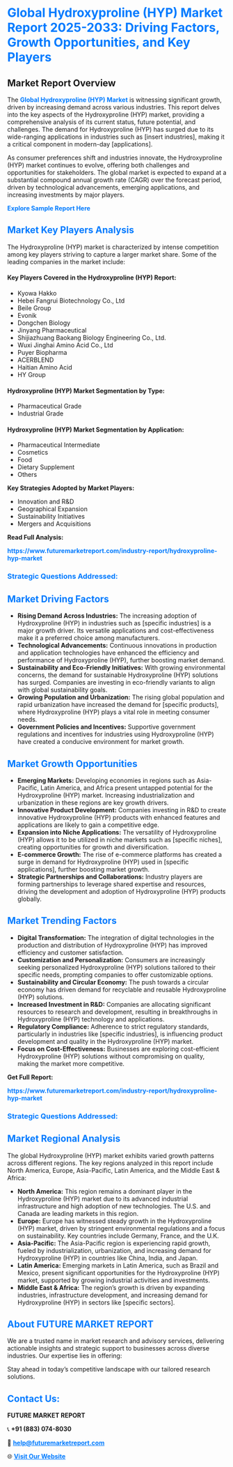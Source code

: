 <h1 style="color: #007BFF;">Global Hydroxyproline (HYP) Market Report 2025-2033: Driving Factors, Growth Opportunities, and Key Players</h1>

<section id="overview">
<h2>Market Report Overview</h2>
<p>The <a href="https://www.futuremarketreport.com/industry-report/hydroxyproline-hyp-market" style="color: #007BFF; text-decoration: none;"><strong>Global Hydroxyproline (HYP) Market</strong></a> is witnessing significant growth, driven by increasing demand across various industries. This report delves into the key aspects of the Hydroxyproline (HYP) market, providing a comprehensive analysis of its current status, future potential, and challenges. The demand for Hydroxyproline (HYP) has surged due to its wide-ranging applications in industries such as [insert industries], making it a critical component in modern-day [applications].</p>
<p>As consumer preferences shift and industries innovate, the Hydroxyproline (HYP) market continues to evolve, offering both challenges and opportunities for stakeholders. The global market is expected to expand at a substantial compound annual growth rate (CAGR) over the forecast period, driven by technological advancements, emerging applications, and increasing investments by major players.</p>
</section>

<section id="overview">
<p><a href="https://www.futuremarketreport.com/request-sample/reportId=114869" style="color: #007BFF; text-decoration: none;"><strong>Explore Sample Report Here</strong></a></p>
</section>

<section id="key-players">
<h2 style="color: #007BFF;">Market Key Players Analysis</h2>
<p>The Hydroxyproline (HYP) market is characterized by intense competition among key players striving to capture a larger market share. Some of the leading companies in the market include:</p>
<h4>Key Players Covered in the Hydroxyproline (HYP) Report:</h4>
<ul><li>Kyowa Hakko</li><li>Hebei Fangrui Biotechnology Co., Ltd</li><li>Beile Group</li><li>Evonik</li><li>Dongchen Biology</li><li>Jinyang Pharmaceutical</li><li>Shijiazhuang Baokang Biology Engineering Co., Ltd.</li><li>Wuxi Jinghai Amino Acid Co., Ltd</li><li>Puyer Biopharma</li><li>ACERBLEND</li><li>Haitian Amino Acid</li><li>HY Group</li></ul>
<h4>Hydroxyproline (HYP) Market Segmentation by Type:</h4>
<ul><li>Pharmaceutical Grade</li><li>Industrial Grade</li></ul>

<h4>Hydroxyproline (HYP) Market Segmentation by Application:</h4>
<ul><li>Pharmaceutical Intermediate</li><li>Cosmetics</li><li>Food</li><li>Dietary Supplement</li><li>Others</li></ul>
<p><strong>Key Strategies Adopted by Market Players:</strong></p>
<ul>
<li>Innovation and R&D</li>
<li>Geographical Expansion</li>
<li>Sustainability Initiatives</li>
<li>Mergers and Acquisitions</li>
</ul>
</section>

<section>
<p><strong>Read Full Analysis: </strong></p><a href="https://www.futuremarketreport.com/industry-report/hydroxyproline-hyp-market" style="color: #007BFF; text-decoration: none;"><strong>https://www.futuremarketreport.com/industry-report/hydroxyproline-hyp-market</strong></a>
<h3 style="color: #007BFF;">Strategic Questions Addressed:</h3>
</section>

<section id="driving-factors">
<h2 style="color: #007BFF;">Market Driving Factors</h2>
<ul>
<li><strong>Rising Demand Across Industries:</strong> The increasing adoption of Hydroxyproline (HYP) in industries such as [specific industries] is a major growth driver. Its versatile applications and cost-effectiveness make it a preferred choice among manufacturers.</li>
<li><strong>Technological Advancements:</strong> Continuous innovations in production and application technologies have enhanced the efficiency and performance of Hydroxyproline (HYP), further boosting market demand.</li>
<li><strong>Sustainability and Eco-Friendly Initiatives:</strong> With growing environmental concerns, the demand for sustainable Hydroxyproline (HYP) solutions has surged. Companies are investing in eco-friendly variants to align with global sustainability goals.</li>
<li><strong>Growing Population and Urbanization:</strong> The rising global population and rapid urbanization have increased the demand for [specific products], where Hydroxyproline (HYP) plays a vital role in meeting consumer needs.</li>
<li><strong>Government Policies and Incentives:</strong> Supportive government regulations and incentives for industries using Hydroxyproline (HYP) have created a conducive environment for market growth.</li>
</ul>
</section>

<section id="growth-opportunities">
<h2 style="color: #007BFF;">Market Growth Opportunities</h2>
<ul>
<li><strong>Emerging Markets:</strong> Developing economies in regions such as Asia-Pacific, Latin America, and Africa present untapped potential for the Hydroxyproline (HYP) market. Increasing industrialization and urbanization in these regions are key growth drivers.</li>
<li><strong>Innovative Product Development:</strong> Companies investing in R&D to create innovative Hydroxyproline (HYP) products with enhanced features and applications are likely to gain a competitive edge.</li>
<li><strong>Expansion into Niche Applications:</strong> The versatility of Hydroxyproline (HYP) allows it to be utilized in niche markets such as [specific niches], creating opportunities for growth and diversification.</li>
<li><strong>E-commerce Growth:</strong> The rise of e-commerce platforms has created a surge in demand for Hydroxyproline (HYP) used in [specific applications], further boosting market growth.</li>
<li><strong>Strategic Partnerships and Collaborations:</strong> Industry players are forming partnerships to leverage shared expertise and resources, driving the development and adoption of Hydroxyproline (HYP) products globally.</li>
</ul>
</section>

<section id="trending-factors">
<h2 style="color: #007BFF;">Market Trending Factors</h2>
<ul>
<li><strong>Digital Transformation:</strong> The integration of digital technologies in the production and distribution of Hydroxyproline (HYP) has improved efficiency and customer satisfaction.</li>
<li><strong>Customization and Personalization:</strong> Consumers are increasingly seeking personalized Hydroxyproline (HYP) solutions tailored to their specific needs, prompting companies to offer customizable options.</li>
<li><strong>Sustainability and Circular Economy:</strong> The push towards a circular economy has driven demand for recyclable and reusable Hydroxyproline (HYP) solutions.</li>
<li><strong>Increased Investment in R&D:</strong> Companies are allocating significant resources to research and development, resulting in breakthroughs in Hydroxyproline (HYP) technology and applications.</li>
<li><strong>Regulatory Compliance:</strong> Adherence to strict regulatory standards, particularly in industries like [specific industries], is influencing product development and quality in the Hydroxyproline (HYP) market.</li>
<li><strong>Focus on Cost-Effectiveness:</strong> Businesses are exploring cost-efficient Hydroxyproline (HYP) solutions without compromising on quality, making the market more competitive.</li>
</ul>
</section>

<section>
<p><strong>Get Full Report: </strong></p><a href="https://www.futuremarketreport.com/industry-report/hydroxyproline-hyp-market" style="color: #007BFF; text-decoration: none;"><strong>https://www.futuremarketreport.com/industry-report/hydroxyproline-hyp-market</strong></a>
<h3 style="color: #007BFF;">Strategic Questions Addressed:</h3>
</section>


<section id="regional-analysis">
<h2 style="color: #007BFF;">Market Regional Analysis</h2>
<p>The global Hydroxyproline (HYP) market exhibits varied growth patterns across different regions. The key regions analyzed in this report include North America, Europe, Asia-Pacific, Latin America, and the Middle East & Africa:</p>
<ul>
<li><strong>North America:</strong> This region remains a dominant player in the Hydroxyproline (HYP) market due to its advanced industrial infrastructure and high adoption of new technologies. The U.S. and Canada are leading markets in this region.</li>
<li><strong>Europe:</strong> Europe has witnessed steady growth in the Hydroxyproline (HYP) market, driven by stringent environmental regulations and a focus on sustainability. Key countries include Germany, France, and the U.K.</li>
<li><strong>Asia-Pacific:</strong> The Asia-Pacific region is experiencing rapid growth, fueled by industrialization, urbanization, and increasing demand for Hydroxyproline (HYP) in countries like China, India, and Japan.</li>
<li><strong>Latin America:</strong> Emerging markets in Latin America, such as Brazil and Mexico, present significant opportunities for the Hydroxyproline (HYP) market, supported by growing industrial activities and investments.</li>
<li><strong>Middle East & Africa:</strong> The region’s growth is driven by expanding industries, infrastructure development, and increasing demand for Hydroxyproline (HYP) in sectors like [specific sectors].</li>
</ul>
</section>

<footer>
<h2 style="color: #007BFF;">About FUTURE MARKET REPORT</h2>
<p>We are a trusted name in market research and advisory services, delivering actionable insights and strategic support to businesses across diverse industries. Our expertise lies in offering:</p>

<p>Stay ahead in today’s competitive landscape with our tailored research solutions.</p>

<h2 style="color: #007BFF;">Contact Us:</h2>
<p><strong>FUTURE MARKET REPORT</strong></p>
<p>📞 <strong>+91 (883) 074-8030</strong></p>
<p>📧 <strong><a href="mailto:help@futuremarketreport.com" style="color: #007BFF;">help@futuremarketreport.com</a></strong></p>
<p>🌐 <strong><a href="https://www.futuremarketreport.com/" style="color: #007BFF;">Visit Our Website</a></strong></p>
</footer>